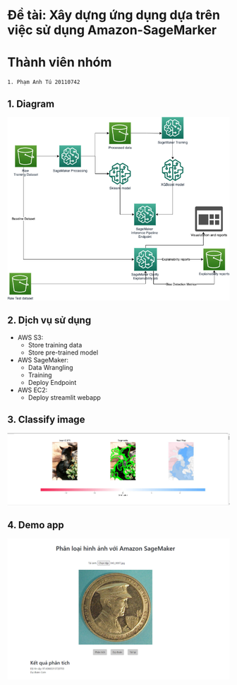 # Đề tài: Xây dựng ứng dụng dựa trên việc sử dụng Amazon-SageMarker 

# Thành viên nhóm
>
    1. Phạm Anh Tú 20110742

## 1. Diagram
![](./assets/diagrams.png)
## 2. Dịch vụ sử dụng
-   AWS S3:
    -   Store training data
    -   Store pre-trained model
-   AWS SageMaker:
    -   Data Wrangling
    -   Training
    -   Deploy Endpoint
-   AWS EC2:
    -   Deploy streamlit webapp
## 3. Classify image
![](./assets/classify-image.png)

## 4. Demo app 
![](./assets/demo-app.png)